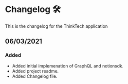 # Changelog 🛠️

This is the changelog for the ThinkTech application

## 06/03/2021

### Added

- Added initial implemenation of GraphQL and notionsdk.
- Added project readme.
- Added Changelog file.